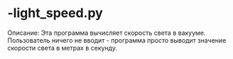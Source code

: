 # -light_speed.py

Описание: Эта программа вычисляет скорость света в вакууме. Пользователь ничего не вводит - программа просто выводит значение скорости света в метрах в секунду.
